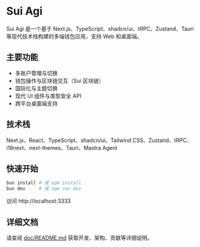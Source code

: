 # Sui Agi

Sui Agi 是一个基于 Next.js、TypeScript、shadcn/ui、tRPC、Zustand、Tauri 等现代技术栈构建的多端钱包应用，支持 Web 和桌面端。

## 主要功能
- 多账户管理与切换
- 钱包操作与区块链交互（Sui 区块链）
- 国际化与主题切换
- 现代 UI 组件与类型安全 API
- 跨平台桌面端支持

## 技术栈
Next.js、React、TypeScript、shadcn/ui、Tailwind CSS、Zustand、tRPC、i18next、next-themes、Tauri、Mastra Agent

## 快速开始
```bash
bun install # 或 npm install
bun dev     # 或 npm run dev
```
访问 http://localhost:3333

## 详细文档
请查阅 [doc/README.md](./doc/README.md) 获取开发、架构、贡献等详细说明。
